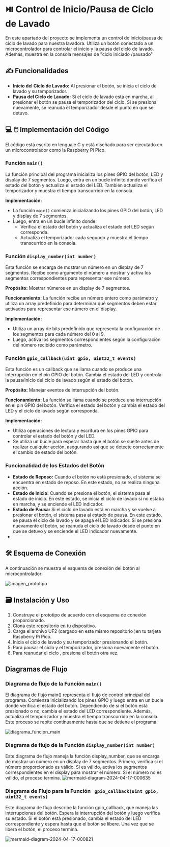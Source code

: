 # 	:play_or_pause_button: Control de Inicio/Pausa de Ciclo de Lavado

En este apartado del proyecto se  implementa un control de inicio/pausa de ciclo de lavado para nuestra lavadora. Utiliza un botón conectado a un microcontrolador para controlar el inicio y la pausa del ciclo de lavado. Además, muestra en la consola mensajes de "ciclo iniciado /pausado"

## :writing_hand: Funcionalidades

- **Inicio del Ciclo de Lavado:** Al presionar el botón, se inicia el ciclo de lavado y su temporizador.
- **Pausa del Ciclo de Lavado:** Si el ciclo de lavado está en marcha, al presionar el botón se pausa el temporizador del ciclo. Si se presiona nuevamente, se reanuda el temporizador desde el punto en que se detuvo.


## :computer: 	:computer_mouse: Implementación del Código

El código está escrito en lenguaje C y está diseñado para ser ejecutado en un microcontrolador como la Raspberry Pi Pico.

### Función `main()`

La función principal del programa inicializa los pines GPIO del botón, LED y display de 7 segmentos. Luego, entra en un bucle infinito donde verifica el estado del botón y actualiza el estado del LED. También actualiza el temporizador y muestra el tiempo transcurrido en la consola.

**Implementación:**
- La función `main()` comienza inicializando los pines GPIO del botón, LED y display de 7 segmentos.
- Luego, entra en un bucle infinito donde:
  - Verifica el estado del botón y actualiza el estado del LED según corresponda.
  - Actualiza el temporizador cada segundo y muestra el tiempo transcurrido en la consola.

### Función `display_number(int number)`

Esta función se encarga de mostrar un número en un display de 7 segmentos. Recibe como argumento el número a mostrar y activa los segmentos correspondientes para representar ese número.

**Propósito:** Mostrar números en un display de 7 segmentos.

**Funcionamiento:** La función recibe un número entero como parámetro y utiliza un array predefinido para determinar qué segmentos deben estar activados para representar ese número en el display.

**Implementación:**
- Utiliza un array de bits predefinido que representa la configuración de los segmentos para cada número del 0 al 9.
- Luego, activa los segmentos correspondientes según la configuración del número recibido como parámetro.

### Función `gpio_callback(uint gpio, uint32_t events)`

Esta función es un callback que se llama cuando se produce una interrupción en el pin GPIO del botón. Cambia el estado del LED y controla la pausa/inicio del ciclo de lavado según el estado del botón.

**Propósito:** Manejar eventos de interrupción del botón.

**Funcionamiento:** La función se llama cuando se produce una interrupción en el pin GPIO del botón. Verifica el estado del botón y cambia el estado del LED y el ciclo de lavado según corresponda.

**Implementación:**
- Utiliza operaciones de lectura y escritura en los pines GPIO para controlar el estado del botón y del LED.
- Se utiliza un bucle para esperar hasta que el botón se suelte antes de realizar cualquier acción, asegurando así que se detecte correctamente el cambio de estado del botón.


### Funcionalidad de los Estados del Botón

- **Estado de Reposo:** Cuando el botón no está presionado, el sistema se encuentra en estado de reposo. En este estado, no se realiza ninguna acción.
- **Estado de Inicio:** Cuando se presiona el botón, el sistema pasa al estado de inicio. En este estado, se inicia el ciclo de lavado si no estaba en marcha, y se enciende el LED indicador.
- **Estado de Pausa:** Si el ciclo de lavado está en marcha y se vuelve a presionar el botón, el sistema pasa al estado de pausa. En este estado, se pausa el ciclo de lavado y se apaga el LED indicador. Si se presiona nuevamente el botón, se reanuda el ciclo de lavado desde el punto en que se detuvo y se enciende el LED indicador nuevamente.
- 
## :hammer_and_wrench: Esquema de Conexión

A continuación se muestra el esquema de conexión del botón al microcontrolador:

![imagen_prototipo](https://github.com/brizavda/Microcontrollers_TableroLavadora/assets/125591740/e18cf001-2b7f-4989-8f93-b166e2a0afcd)


## :card_file_box: Instalación y Uso

1. Construye el prototipo de acuerdo con el esquema de conexión proporcionado.
2. Clona este repositorio en tu dispositivo.
3. Carga el archivo UF2 (cargado en este mismo repositorio )en tu tarjeta Raspberry Pi Pico.
4. Inicia el ciclo de lavado y su temporizador presionando el botón.
5. Para pausar el ciclo y el temporizador, presiona nuevamente el botón.
6. Para reanudar el ciclo , presiona el botón otra vez.


## Diagramas de Flujo

### Diagrama de flujo de la Función `main()`

El diagrama de flujo main() representa el flujo de control principal del programa. Comienza inicializando los pines GPIO y luego entra en un bucle donde verifica el estado del botón. Dependiendo de si el botón está presionado o no, cambia el estado del LED correspondiente. Además, actualiza el temporizador y muestra el tiempo transcurrido en la consola. Este proceso se repite continuamente hasta que se detiene el programa.

![diagrama_funcion_main](https://github.com/brizavda/Microcontrollers_TableroLavadora/assets/125591740/ded5f95f-3759-4d90-89cd-952841ec8193)




### Diagrama de flujo de la Función `display_number(int number)`

Este diagrama de flujo maneja la función display_number, que se encarga de mostrar un número en un display de 7 segmentos. Primero, verifica si el número proporcionado es válido. Si es válido, activa los segmentos correspondientes en el display para mostrar el número. Si el número no es válido, el proceso termina.
![mermaid-diagram-2024-04-17-000635](https://github.com/brizavda/Microcontrollers_TableroLavadora/assets/125591740/15d51eff-1fcb-43ce-b0f4-3ccbfa28f6e5)


 ### Diagrama de Flujo para la Función ` gpio_callback(uint gpio, uint32_t events)`
 Este diagrama de flujo describe la función gpio_callback, que maneja las interrupciones del botón. Espera la interrupción del botón y luego verifica su estado. Si el botón está presionado, cambia el estado del LED correspondiente y espera hasta que el botón se libere. Una vez que se libera el botón, el proceso termina.
 
 ![mermaid-diagram-2024-04-17-000821](https://github.com/brizavda/Microcontrollers_TableroLavadora/assets/125591740/ecd52ccf-e6c4-4743-9b9b-de6adf68f485)

